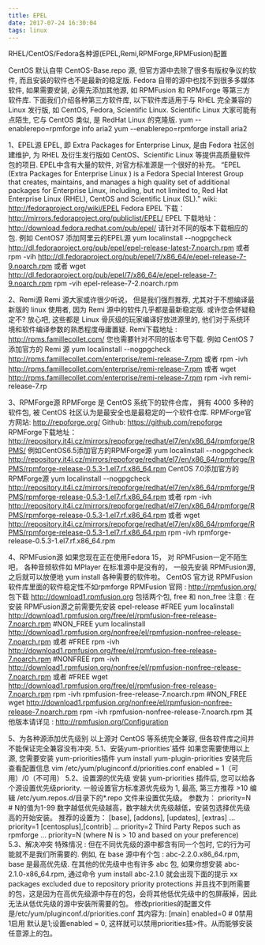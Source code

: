 ```yaml
---
title: EPEL
date: 2017-07-24 16:30:04
tags: linux
---
```

RHEL/CentOS/Fedora各种源(EPEL,Remi,RPMForge,RPMFusion)配置

CentOS 默认自带 CentOS-Base.repo 源, 但官方源中去除了很多有版权争议的软件, 而且安装的软件也不是最新的稳定版.
Fedora 自带的源中也找不到很多多媒体软件, 如果需要安装, 必需先添加其他源, 如 RPMFusion 和 RPMForge 等第三方软件库.
下面我们介绍各种第三方软件库, 以下软件库适用于与 RHEL 完全兼容的 Linux 发行版, 如 CentOS, Fedora, Scientific Linux. Scientific Linux 大家可能有点陌生, 它与 CentOS 类似, 是 RedHat Linux 的克隆版.
yum --enablerepo=rpmforge info aria2
yum --enablerepo=rpmforge install aria2
 <!-- more -->
1、EPEL源
EPEL, 即 Extra Packages for Enterprise Linux, 是由 Fedora 社区创建维护, 为 RHEL 及衍生发行版如 CentOS、Scientific Linux 等提供高质量软件包的项目.
EPEL中含有大量的软件, 对官方标准源是一个很好的补充。
“EPEL (Extra Packages for Enterprise Linux ) is a Fedora Special Interest Group that creates, maintains, and manages a high quality set of additional packages for Enterprise Linux, including, but not limited to, Red Hat Enterprise Linux (RHEL), CentOS and Scientific Linux (SL).”
wiki: http://fedoraproject.org/wiki/EPEL
Fedora EPEL 下载：http://mirrors.fedoraproject.org/publiclist/EPEL/
EPEL 下载地址：http://download.fedora.redhat.com/pub/epel/
请针对不同的版本下载相应的包.
例如 CentOS7 添加阿里云的EPEL源
yum localinstall --nogpgcheck http://dl.fedoraproject.org/pub/epel/epel-release-latest-7.noarch.rpm
或者
rpm -vih http://dl.fedoraproject.org/pub/epel/7/x86_64/e/epel-release-7-9.noarch.rpm
或者
wget http://dl.fedoraproject.org/pub/epel/7/x86_64/e/epel-release-7-9.noarch.rpm
rpm -vih epel-release-7-2.noarch.rpm
 
2、Remi源
Remi 源大家或许很少听说， 但是我们强烈推荐, 尤其对于不想编译最新版的 linux 使用者, 因为 Remi 源中的软件几乎都是最新稳定版.
或许您会怀疑稳定不?
放心吧, 这些都是 Linux 骨灰级的玩家编译好放进源里的, 他们对于系统环境和软件编译参数的熟悉程度毋庸置疑.
Remi下载地址 : http://rpms.famillecollet.com/
您也需要针对不同的版本号下载.
例如 CentOS 7添加官方的 Remi 源
yum localinstall --nogpgcheck http://rpms.famillecollet.com/enterprise/remi-release-7.rpm
或者
rpm -ivh http://rpms.famillecollet.com/enterprise/remi-release-7.rpm
或者
wget http://rpms.famillecollet.com/enterprise/remi-release-7.rpm
rpm -ivh remi-release-7.rp
 
3、RPMForge源
RPMForge 是 CentOS 系统下的软件仓库， 拥有 4000 多种的软件包, 被 CentOS 社区认为是最安全也是最稳定的一个软件仓库.
RPMForge官方网站: http://repoforge.org/
Github: https://github.com/repoforge
RPMForge下载地址：http://repository.it4i.cz/mirrors/repoforge/redhat/el7/en/x86_64/rpmforge/RPMS/
例如CentOS6.5添加官方的RPMForge源
yum localinstall --nogpgcheck http://repository.it4i.cz/mirrors/repoforge/redhat/el7/en/x86_64/rpmforge/RPMS/rpmforge-release-0.5.3-1.el7.rf.x86_64.rpm
CentOS 7.0添加官方的RPMForge源
yum localinstall --nogpgcheck http://repository.it4i.cz/mirrors/repoforge/redhat/el7/en/x86_64/rpmforge/RPMS/rpmforge-release-0.5.3-1.el7.rf.x86_64.rpm
或者
rpm -ivh http://repository.it4i.cz/mirrors/repoforge/redhat/el7/en/x86_64/rpmforge/RPMS/rpmforge-release-0.5.3-1.el7.rf.x86_64.rpm
或者
wget http://repository.it4i.cz/mirrors/repoforge/redhat/el7/en/x86_64/rpmforge/RPMS/rpmforge-release-0.5.3-1.el7.rf.x86_64.rpm
rpm -ivh rpmforge-release-0.5.3-1.el7.rf.x86_64.rpm
 
4、RPMFusion源
如果您现在正在使用Fedora 15， 对 RPMFusion一定不陌生吧， 各种音频软件如 MPlayer 在标准源中是没有的， 一般先安装 RPMFusion源, 之后就可以放便地 yum install 各种需要的软件啦。
CentOS 官方说 RPMFusion 软件库里面的软件稳定性不如rpmforge
RPMFusion 官网 : http://rpmfusion.org/
包下载 http://download1.rpmfusion.org
包括两个包, free 和 non_free
注意 : 在安装 RPMFusion源之前需要先安装 epel-release
#FREE
yum localinstall http://download1.rpmfusion.org/free/el/rpmfusion-free-release-7.noarch.rpm
#NON_FREE
yum localinstall http://download1.rpmfusion.org/nonfree/el/rpmfusion-nonfree-release-7.noarch.rpm
或者
#FREE
rpm -ivh http://download1.rpmfusion.org/free/el/rpmfusion-free-release-7.noarch.rpm
#NONFREE
rpm -ivh http://download1.rpmfusion.org/nonfree/el/rpmfusion-nonfree-release-7.noarch.rpm
或者
#FREE
wget http://download1.rpmfusion.org/free/el/rpmfusion-free-release-7.noarch.rpm
rpm -ivh rpmfusion-free-release-7.noarch.rpm
#NON_FREE
wget http://download1.rpmfusion.org/nonfree/el/rpmfusion-nonfree-release-7.noarch.rpm
rpm -ivh rpmfusion-nonfree-release-7.noarch.rpm
其他版本请详见 : http://rpmfusion.org/Configuration
 
5、为各种源添加优先级别
以上源对 CentOS 等系统完全兼容, 但各软件库之间并不能保证完全兼容没有冲突.
5.1、安装yum-priorities`插件
如果您需要使用以上源, 您需要安装 yum-priorities插件
yum install yum-plugin-priorities
安装完后查看配置信息
vim /etc/yum/pluginconf.d/priorities.conf
enabled = 1（可用）/0（不可用）
5.2、设置源的优先级
安装 yum-priorities 插件后, 您可以给各个源设置优先级priority.
一般设置官方标准源优先级为 1, 最高, 第三方推荐 >10
编辑 /etc/yum.repos.d/目录下的*.repo 文件来设置优先级。
参数为：
priority=N   # N的值为1-99
数字越低优先级越高，数字越大优先级越低，安装包选择优先级高的开始安装。
推荐的设置为：
[base], [addons], [updates], [extras] … priority=1 
[centosplus],[contrib] … priority=2
Third Party Repos such as rpmforge … priority=N   (where N is > 10 and based on your preference)
5.3、解决冲突
特殊情况 : 但在不同优先级的源中都含有同一个包时, 它的行为可能就不是我们所需要的.
例如, 在 base 源中有个包 : abc-2.2.0.x86_64.rpm, base 是最高优先级. 在其他的优先级中也有许多 abc 包, 如果你想安装 abc-2.1.0-x86_64.rpm, 通过命令
yum install abc-2.1.0
就会出现下面的提示
xx packages excluded due to repository priority protections
并且找不到所需要的包，这是因为在高优先级源中存在的包，会将其他低优先级中的包屏蔽掉，因此无法从低优先级的源中安装所需要的包。
修改priorities的配置文件是/etc/yum/pluginconf.d/priorities.conf
其内容为:
[main]
enabled=0   # 0禁用 1启用
默认是1;设置enabled = 0, 这样就可以禁用priorities插>件。从而能够安装任意源上的包。